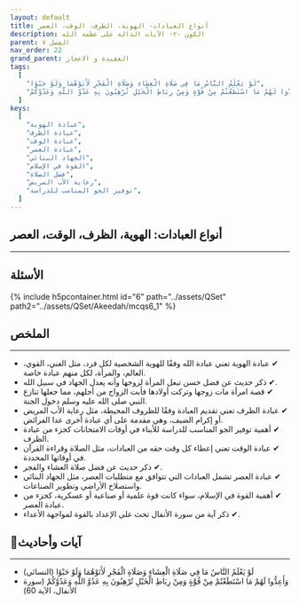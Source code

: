 ```yaml
---
layout: default
title: أنواع العبادات- الهوية، الظرف، الوقت، العصر
description: الكون -٢- الآيات الدالة على عظمة الله
parent: الفصل ٧
nav_order: 22
grand_parent: العقيدة و الاعجاز
tags:
  [
    "لَوْ يَعْلَمُ النَّاسُ مَا فِي صَلَاةِ الْعِشَاءِ وَصَلَاةِ الْفَجْرِ لَأَتَوْهُمَا وَلَوْ حَبْوًا",
    "وَأَعِدُّوا لَهُمْ مَا اسْتَطَعْتُمْ مِنْ قُوَّةٍ وَمِنْ رِبَاطِ الْخَيْلِ تُرْهِبُونَ بِهِ عَدُوَّ اللَّهِ وَعَدُوَّكُمْ",
  ]
keys:
  [
    "عبادة الهوية",
    "عبادة الظرف",
    "عبادة الوقت",
    "عبادة العصر",
    "الجهاد البنائي",
    "القوة في الإسلام",
    "فضل الصلاة",
    "رعاية الأب المريض",
    "توفير الجو المناسب للدراسة",
  ]
---
```


## ‏أنواع العبادات: الهوية، الظرف، الوقت، العصر

---

## الأسئلة

{% include h5pcontainer.html id="6" path="../assets/QSet" path2="../assets/QSet/Akeedah/mcqs6_1" %}

## الملخص

---

- ‏✔ عبادة الهوية تعني عبادة الله وفقًا للهوية الشخصية لكل فرد، مثل الغني، القوي، العالم، والمرأة، لكل منهم عبادة خاصة.
- ‏✔ ذكر حديث عن فضل حسن تبعل المرأة لزوجها وأنه يعدل الجهاد في سبيل الله.
- ‏✔ قصة امرأة مات زوجها وتركت أولادها فأبت الزواج من أجلهم، مما جعلها تنازع النبي صلى الله عليه وسلم دخول الجنة.
- ‏✔ عبادة الظرف تعني تقديم العبادة وفقًا للظروف المحيطة، مثل رعاية الأب المريض أو إكرام الضيف، وهي مقدمة على أي عبادة أخرى عدا الفرائض.
- ‏✔ أهمية توفير الجو المناسب للدراسة للأبناء في أوقات الامتحانات كجزء من عبادة الظرف.
- ‏✔ عبادة الوقت تعني إعطاء كل وقت حقه من العبادات، مثل الصلاة وقراءة القرآن في أوقاتها المحددة.
- ‏✔ ذكر حديث عن فضل صلاة العشاء والفجر.
- ‏✔ عبادة العصر تشمل العبادات التي تتوافق مع متطلبات العصر، مثل الجهاد البنائي واستصلاح الأراضي وتطوير الصناعات.
- ‏✔ أهمية القوة في الإسلام، سواء كانت قوة علمية أو صناعية أو عسكرية، كجزء من عبادة العصر.
- ‏✔ ذكر آية من سورة الأنفال تحث على الإعداد بالقوة لمواجهة الأعداء.

## 📜آيات وأحاديث

---

- ‏لَوْ يَعْلَمُ النَّاسُ مَا فِي صَلَاةِ الْعِشَاءِ وَصَلَاةِ الْفَجْرِ لَأَتَوْهُمَا وَلَوْ حَبْوًا (النسائي)
- ‏وَأَعِدُّوا لَهُمْ مَا اسْتَطَعْتُمْ مِنْ قُوَّةٍ وَمِنْ رِبَاطِ الْخَيْلِ تُرْهِبُونَ بِهِ عَدُوَّ اللَّهِ وَعَدُوَّكُمْ (سورة الأنفال، الآية 60)
